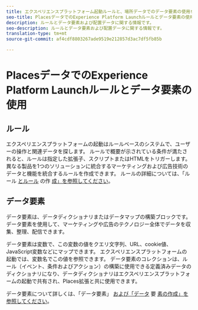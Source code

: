 ```yaml
---
title: エクスペリエンスプラットフォーム起動ルールと、場所データでのデータ要素の使用を参照してください。
seo-title: PlacesデータでのExperience Platform Launchルールとデータ要素の使用
description: ルールとデータ要素および配置データに関する情報です。
seo-description: ルールとデータ要素および配置データに関する情報です。
translation-type: tm+mt
source-git-commit: af4cdf8803267ade9519e212857d3ac7df5fb85b

---
```



# PlacesデータでのExperience Platform Launchルールとデータ要素の使用

## ルール

エクスペリエンスプラットフォームの起動はルールベースのシステムで、ユーザーの操作と関連データを探します。 ルールで概要が示されている条件が満たされると、ルールは指定した拡張子、スクリプトまたはHTMLをトリガーします。 異なる製品を1つのソリューションに統合するマーケティングおよび広告技術のデータと機能を統合するルールを作成できます。 ルールの詳細については、「ルール [とルール](https://docs.adobe.com/content/help/en/launch/using/reference/manage-resources/rules.html) の作 [成」を参照してください](https://docs.adobe.com/content/help/en/launch/using/reference/manage-resources/rules.html#create-a-rule)。

## データ要素

データ要素は、データディクショナリまたはデータマップの構築ブロックです。 データ要素を使用して、マーケティングや広告のテクノロジー全体でデータを収集、整理、配信できます。

データ要素は変数で、この変数の値をクエリ文字列、URL、cookie値、JavaScript変数などにマップできます。 エクスペリエンスプラットフォームの起動では、変数名でこの値を参照できます。 データ要素のコレクションは、ルール（イベント、条件およびアクション）の構築に使用できる定義済みデータのディクショナリになり、データディクショナリはエクスペリエンスプラットフォームの起動で共有され、Places拡張と共に使用できます。

データ要素について詳しくは、「データ要素」 [および「データ](https://docs.adobe.com/content/help/en/launch/using/reference/manage-resources/data-elements.html) 要 [素の作成」を参照してください](https://docs.adobe.com/content/help/en/launch/using/reference/manage-resources/data-elements.html#create-a-data-element)。

